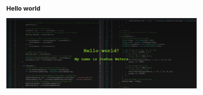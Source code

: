 ### Hello world

[![Header](https://github.com/JWaters02/JWaters02/raw/master/assets/githubbanner.png "Header")](https://jwaters.dev/)
